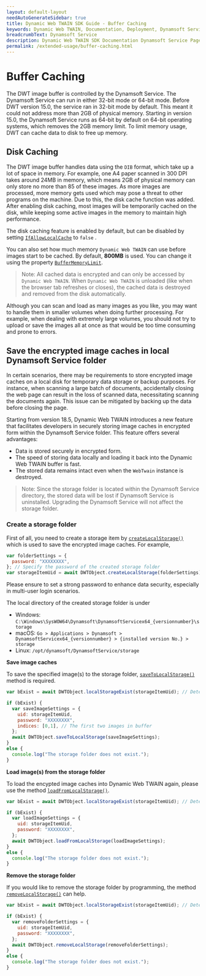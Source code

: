 ```yaml
---
layout: default-layout
needAutoGenerateSidebar: true
title: Dynamic Web TWAIN SDK Guide - Buffer Caching
keywords: Dynamic Web TWAIN, Documentation, Deployment, Dynamsoft Service, caching, buffer,
breadcrumbText: Dynamsoft Service
description: Dynamic Web TWAIN SDK Documentation Dynamsoft Service Page
permalink: /extended-usage/buffer-caching.html
---
```


# Buffer Caching

The DWT image buffer is controlled by the Dynamsoft Service. The Dynamsoft Service can run in either 32-bit mode or 64-bit mode. Before DWT version 15.0, the service ran in 32-bit mode by default. This meant it could not address more than 2GB of physical memory. <!--We introduced the 64-bit version of the service in DWT version 14.0. -->Starting in version 15.0, the Dynamsoft Service runs as 64-bit by default on 64-bit operating systems, which removes the 2GB memory limit. To limit memory usage, DWT can cache data to disk to free up memory.

## Disk Caching

The DWT image buffer handles data using the `DIB` format, which take up a lot of space in memory. For example, one A4 paper scanned in 300 DPI takes around 24MB in memory, which means 2GB of physical memory can only store no more than 85 of these images. As more images are processed, more memory gets used which may pose a threat to other programs on the machine. Due to this, the disk cache function was added. After enabling disk caching, most images will be temporarily cached on the disk, while keeping some active images in the memory to maintain high performance.

The disk caching feature is enabled by default, but can be disabled by setting [`IfAllowLocalCache`]({{site.info}}api/WebTwain_Buffer.html#ifallowlocalcache) to `false` .

You can also set how much memory `Dynamic Web TWAIN` can use before images start to be cached. By default, **800MB** is used. You can change it using the property [`BufferMemoryLimit`]({{site.api}}WebTwain_Buffer.html#buffermemorylimit).

> Note: All cached data is encrypted and can only be accessed by `Dynamic Web TWAIN`. When `Dynamic Web TWAIN` is unloaded (like when the browser tab refreshes or closes), the cached data is destroyed and removed from the disk automatically.

Although you can scan and load as many images as you like, you may want to handle them in smaller volumes when doing further processing. For example, when dealing with extremely large volumes, you should not try to upload or save the images all at once as that would be too time consuming and prone to errors.

## Save the encrypted image caches in local Dynamsoft Service folder

In certain scenarios, there may be requirements to store encrypted image caches on a local disk for temporary data storage or backup purposes. For instance, when scanning a large batch of documents, accidentally closing the web page can result in the loss of scanned data, necessitating scanning the documents again. This issue can be mitigated by backing up the data before closing the page.

Starting from version 18.5, Dynamic Web TWAIN introduces a new feature that facilitates developers in securely storing image caches in encrypted form within the Dynamsoft Service folder. This feature offers several advantages:

- Data is stored securely in encrypted form.
- The speed of storing data locally and loading it back into the Dynamic Web TWAIN buffer is fast.
- The stored data remains intact even when the `WebTwain` instance is destroyed.

> Note: Since the storage folder is located within the Dynamsoft Service directory, the stored data will be lost if Dynamsoft Service is uninstalled. Upgrading the Dynamsoft Service will not affect the storage folder.

### Create a storage folder

First of all, you need to create a storage item by [`createLocalStorage()`]({{site.info}}api/WebTwain_IO.html#createlocalstorage) which is used to save the encrypted image caches. For example,

```javascript
var folderSettings = {
  password: "XXXXXXXX",
}; // Specify the password of the created storage folder
var storageItemUid = await DWTObject.createLocalStorage(folderSettings);
```

Please ensure to set a strong password to enhance data security, especially in multi-user login scenarios.

The local directory of the created storage folder is under 
  - Windows: `C:\Windows\SysWOW64\Dynamsoft\DynamsoftServicex64_{versionnumber}\storage`
  - macOS: `Go > Applications > Dynamsoft > DynamsoftServicex64_{versionnumber} > {installed version No.} > storage`
  - Linux: `/opt/dynamsoft/DynamsoftService/storage`

**Save image caches**

To save the specified image(s) to the storage folder, [`saveToLocalStorage()`]({{site.info}}api/WebTwain_IO.html#savetolocalstorage) method is required.

```javascript
var bExist = await DWTObject.localStorageExist(storageItemUid); // Determine whether the folder exists

if (bExist) {
  var saveImageSettings = {
    uid: storageItemUid,
    password: "XXXXXXXX",
    indices: [0,1], // The first two images in buffer
  };
  await DWTObject.saveToLocalStorage(saveImageSettings);
}
else {
  console.log("The storage folder does not exist.");
}
```

**Load image(s) from the storage folder**

To load the encypted image caches into Dynamic Web TWAIN again, please use the method [`loadFromLocalStorage()`]({{site.info}}api/WebTwain_IO.html#loadfromlocalstorage).

```javascript
var bExist = await DWTObject.localStorageExist(storageItemUid); // Determine whether the folder exists

if (bExist) {
  var loadImageSettings = {
    uid: storageItemUid,
    password: "XXXXXXXX",
  };
  await DWTObject.loadFromLocalStorage(loadImageSettings);
}
else {
  console.log("The storage folder does not exist.");
}
```

**Remove the storage folder**

If you would like to remove the storage folder by programming, the method [`removeLocalStorage()`]({{site.info}}api/WebTwain_IO.html#removelocalstorage) can help.

```javascript
var bExist = await DWTObject.localStorageExist(storageItemUid); // Determine whether the folder exists

if (bExist) {
  var removeFolderSettings = {
    uid: storageItemUid,
    password: "XXXXXXXX",
  };
  await DWTObject.removeLocalStorage(removeFolderSettings);
}
else {
  console.log("The storage folder does not exist.");
}
```